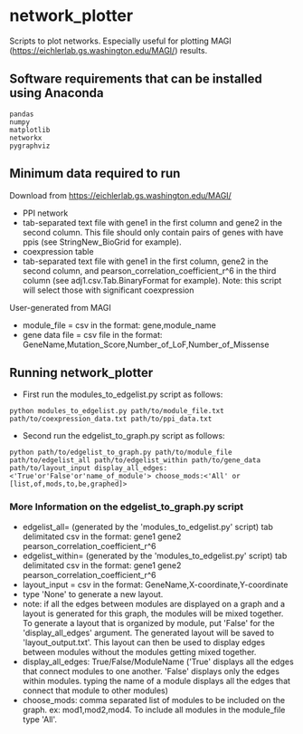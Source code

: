 # network_plotter
Scripts to plot networks. Especially useful for plotting MAGI (https://eichlerlab.gs.washington.edu/MAGI/) results. 

## Software requirements that can be installed using Anaconda
```
pandas
numpy
matplotlib
networkx
pygraphviz
```
## Minimum data required to run
Download from https://eichlerlab.gs.washington.edu/MAGI/
* PPI network
 * tab-separated text file with gene1 in the first column and gene2 in the second column. This file should only contain pairs of genes with have ppis (see StringNew_BioGrid for example).
* coexpression table
 * tab-separated text file with gene1 in the first column, gene2 in the second column, and pearson_correlation_coefficient_r^6 in the third column (see adj1.csv.Tab.BinaryFormat for example). Note: this script will select those with significant coexpression 

User-generated from MAGI
* module_file = csv in the format: gene,module_name
* gene data file = csv file in the format: GeneName,Mutation_Score,Number_of_LoF,Number_of_Missense

## Running network_plotter
* First run the modules_to_edgelist.py script as follows:
```
python modules_to_edgelist.py path/to/module_file.txt path/to/coexpression_data.txt path/to/ppi_data.txt

```

* Second run the edgelist_to_graph.py script as follows:
```
python path/to/edgelist_to_graph.py path/to/module_file path/to/edgelist_all path/to/edgelist_within path/to/gene_data path/to/layout_input display_all_edges:<'True'or'False'or'name_of_module'> choose_mods:<'All' or [list,of,mods,to,be,graphed]>
```

### More Information on the edgelist_to_graph.py script
* edgelist_all= (generated by the 'modules_to_edgelist.py' script) tab delimitated csv in the format: gene1	gene2	pearson_correlation_coefficient_r^6
* edgelist_within= (generated by the 'modules_to_edgelist.py' script) tab delimitated csv in the format: gene1	gene2	pearson_correlation_coefficient_r^6
* layout_input = csv in the format: GeneName,X-coordinate,Y-coordinate 
 * type 'None' to generate a new layout.
 * note: if all the edges between modules are displayed on a graph and a layout is generated for this graph, the modules will be mixed together. To generate a layout that is organized by module, put 'False' for the 'display_all_edges' argument. The generated layout will be saved to 'layout_output.txt'. This layout can then be used to display edges between modules without the modules getting mixed together. 
* display_all_edges: True/False/ModuleName ('True' displays all the edges that connect modules to one another. 'False' displays only the edges within modules. typing the name of a module displays all the edges that connect that module to other modules)
* choose_mods: comma separated list of modules to be included on the graph. ex: mod1,mod2,mod4. To include all modules in the module_file type 'All'.

